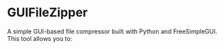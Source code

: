 # GUIFileZipper
A simple GUI-based file compressor built with Python and FreeSimpleGUI.
<br>
This tool allows you to:
